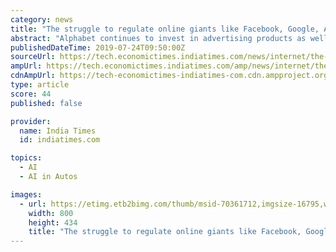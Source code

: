 ```yaml
---
category: news
title: "The struggle to regulate online giants like Facebook, Google, Amazon"
abstract: "Alphabet continues to invest in advertising products as well as areas that include artificial intelligence ... Alphabet's subsidiary Waymo, which specializes in autonomous cars, is considered ..."
publishedDateTime: 2019-07-24T09:50:00Z
sourceUrl: https://tech.economictimes.indiatimes.com/news/internet/the-struggle-to-regulate-online-giants-like-facebook-google-amazon/70361712
ampUrl: https://tech.economictimes.indiatimes.com/amp/news/internet/the-struggle-to-regulate-online-giants-like-facebook-google-amazon/70361712
cdnAmpUrl: https://tech-economictimes-indiatimes-com.cdn.ampproject.org/c/s/tech.economictimes.indiatimes.com/amp/news/internet/the-struggle-to-regulate-online-giants-like-facebook-google-amazon/70361712
type: article
score: 44
published: false

provider:
  name: India Times
  id: indiatimes.com

topics:
  - AI
  - AI in Autos

images:
  - url: https://etimg.etb2bimg.com/thumb/msid-70361712,imgsize-16795,width-800,height-434,overlay-ettech/the-struggle-to-regulate-online-giants-like-facebook-google-amazon.jpg
    width: 800
    height: 434
    title: "The struggle to regulate online giants like Facebook, Google, Amazon"
---
```

